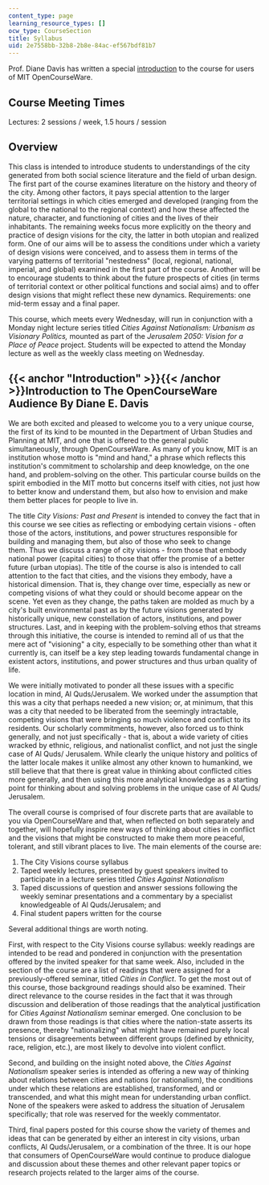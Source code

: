 ```yaml
---
content_type: page
learning_resource_types: []
ocw_type: CourseSection
title: Syllabus
uid: 2e7558bb-32b8-2b8e-84ac-ef567bdf81b7
---
```


Prof. Diane Davis has written a special [introduction](#Introduction) to the course for users of MIT OpenCourseWare.

Course Meeting Times
--------------------

Lectures: 2 sessions / week, 1.5 hours / session

Overview
--------

This class is intended to introduce students to understandings of the city generated from both social science literature and the field of urban design. The first part of the course examines literature on the history and theory of the city. Among other factors, it pays special attention to the larger territorial settings in which cities emerged and developed (ranging from the global to the national to the regional context) and how these affected the nature, character, and functioning of cities and the lives of their inhabitants. The remaining weeks focus more explicitly on the theory and practice of design visions for the city, the latter in both utopian and realized form. One of our aims will be to assess the conditions under which a variety of design visions were conceived, and to assess them in terms of the varying patterns of territorial "nestedness" (local, regional, national, imperial, and global) examined in the first part of the course. Another will be to encourage students to think about the future prospects of cities (in terms of territorial context or other political functions and social aims) and to offer design visions that might reflect these new dynamics. Requirements: one mid-term essay and a final paper.

This course, which meets every Wednesday, will run in conjunction with a Monday night lecture series titled _Cities Against Nationalism: Urbanism as Visionary Politics,_ mounted as part of the _Jerusalem 2050: Vision for a Place of Peace_ project. Students will be expected to attend the Monday lecture as well as the weekly class meeting on Wednesday.

{{< anchor "Introduction" >}}{{< /anchor >}}Introduction to The OpenCourseWare Audience By Diane E. Davis
---------------------------------------------------------------------------------------------------------

We are both excited and pleased to welcome you to a very unique course, the first of its kind to be mounted in the Department of Urban Studies and Planning at MIT, and one that is offered to the general public simultaneously, through OpenCourseWare. As many of you know, MIT is an institution whose motto is "mind and hand," a phrase which reflects this institution's commitment to scholarship and deep knowledge, on the one hand, and problem-solving on the other. This particular course builds on the spirit embodied in the MIT motto but concerns itself with cities, not just how to better know and understand them, but also how to envision and make them better places for people to live in.

The title _City Visions: Past and Present_ is intended to convey the fact that in this course we see cities as reflecting or embodying certain visions - often those of the actors, institutions, and power structures responsible for building and managing them, but also of those who seek to change them. Thus we discuss a range of city visions - from those that embody national power (capital cities) to those that offer the promise of a better future (urban utopias). The title of the course is also is intended to call attention to the fact that cities, and the visions they embody, have a historical dimension. That is, they change over time, especially as new or competing visions of what they could or should become appear on the scene. Yet even as they change, the paths taken are molded as much by a city's built environmental past as by the future visions generated by historically unique, new constellation of actors, institutions, and power structures. Last, and in keeping with the problem-solving ethos that streams through this initiative, the course is intended to remind all of us that the mere act of "visioning" a city, especially to be something other than what it currently is, can itself be a key step leading towards fundamental change in existent actors, institutions, and power structures and thus urban quality of life.

We were initially motivated to ponder all these issues with a specific location in mind, Al Quds/Jerusalem. We worked under the assumption that this was a city that perhaps needed a new vision; or, at minimum, that this was a city that needed to be liberated from the seemingly intractable, competing visions that were bringing so much violence and conflict to its residents. Our scholarly commitments, however, also forced us to think generally, and not just specifically - that is, about a wide variety of cities wracked by ethnic, religious, and nationalist conflict, and not just the single case of Al Quds/ Jerusalem. While clearly the unique history and politics of the latter locale makes it unlike almost any other known to humankind, we still believe that that there is great value in thinking about conflicted cities more generally, and then using this more analytical knowledge as a starting point for thinking about and solving problems in the unique case of Al Quds/ Jerusalem.

The overall course is comprised of four discrete parts that are available to you via OpenCourseWare and that, when reflected on both separately and together, will hopefully inspire new ways of thinking about cities in conflict and the visions that might be constructed to make them more peaceful, tolerant, and still vibrant places to live. The main elements of the course are:

1.  The City Visions course syllabus
2.  Taped weekly lectures, presented by guest speakers invited to participate in a lecture series titled _Cities Against Nationalism_
3.  Taped discussions of question and answer sessions following the weekly seminar presentations and a commentary by a specialist knowledgeable of Al Quds/Jerusalem; and
4.  Final student papers written for the course

Several additional things are worth noting.

First, with respect to the City Visions course syllabus: weekly readings are intended to be read and pondered in conjunction with the presentation offered by the invited speaker for that same week. Also, included in the section of the course are a list of readings that were assigned for a previously-offered seminar, titled _Cities in Conflict_. To get the most out of this course, those background readings should also be examined. Their direct relevance to the course resides in the fact that it was through discussion and deliberation of those readings that the analytical justification for _Cities Against Nationalism_ seminar emerged. One conclusion to be drawn from those readings is that cities where the nation-state asserts its presence, thereby "nationalizing" what might have remained purely local tensions or disagreements between different groups (defined by ethnicity, race, religion, etc.), are most likely to devolve into violent conflict.

Second, and building on the insight noted above, the _Cities Against Nationalism_ speaker series is intended as offering a new way of thinking about relations between cities and nations (or nationalism), the conditions under which these relations are established, transformed, and or transcended, and what this might mean for understanding urban conflict. None of the speakers were asked to address the situation of Jerusalem specifically; that role was reserved for the weekly commentator.

Third, final papers posted for this course show the variety of themes and ideas that can be generated by either an interest in city visions, urban conflicts, Al Quds/Jerusalem, or a combination of the three. It is our hope that consumers of OpenCourseWare would continue to produce dialogue and discussion about these themes and other relevant paper topics or research projects related to the larger aims of the course.
